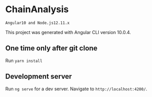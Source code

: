 # ChainAnalysis

```Angular10 and Node.js12.11.x```

This project was generated with Angular CLI version 10.0.4.   

## One time only after git clone

Run `yarn install`   


## Development server   

Run `ng serve` for a dev server. Navigate to `http://localhost:4200/`.     
